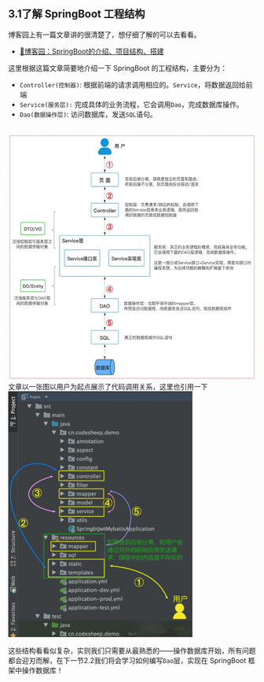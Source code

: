 ## 3.1了解 SpringBoot 工程结构
博客园上有一篇文章讲的很清楚了，想仔细了解的可以去看看。
</br>
 - [📖博客园：SpringBoot的介绍、项目结构、搭建 ](https://www.cnblogs.com/saowei/p/15815310.html)
  
这里根据这篇文章简要地介绍一下 SpringBoot 的工程结构，主要分为：
 - `Controller(控制器)`: 根据前端的请求调用相应的。`Service`，将数据返回给前端
-  `Service(服务层):` 完成具体的业务流程，它会调用`Dao`，完成数据库操作。
 - `Dao(数据操作层)`: 访问数据库，发送`SQL`语句。
  
</br>
<img src="./images/visio_struct.png" height=500></img>
</br>
文章以一张图以用户为起点展示了代码调用关系，这里也引用一下
</br>
<img src="./images/call_turn.png" height=500></img>
</br>

这些结构看看似复杂，实则我们只需要从最熟悉的——操作数据库开始，所有问题都会迎刃而解，在下一节2.2我们将会学习如何编写`Dao`层，实现在 SpringBoot 框架中操作数据库！